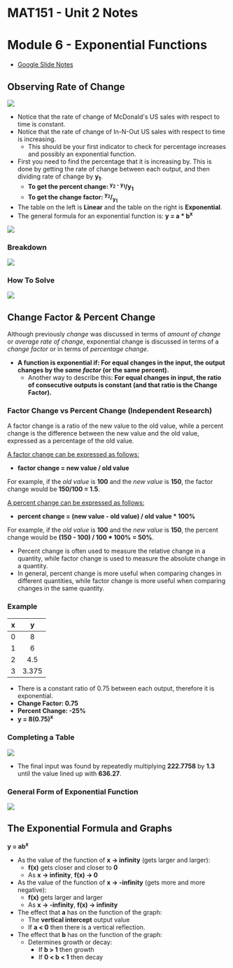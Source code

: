 # MAT151 - Unit 2 Notes

# Module 6 - Exponential Functions

- [Google Slide Notes](https://docs.google.com/presentation/d/e/2PACX-1vRiJOQNi7YVfoQlYTg99eu4oC018eSmkMfaK_ZV67jTYosFndZK_SaWhUj2wJF-fBmyZ_kq6_0op-eV/embed?start=false&loop=false&delayms=3000)

## Observing Rate of Change

![](assets/rate_of_change_001.png)

- Notice that the rate of change of McDonald's US sales with respect to time is
  constant.
- Notice that the rate of change of In-N-Out US sales with respect to time is
  increasing.
  - This should be your first indicator to check for percentage increases and
    possibly an exponential function.
- First you need to find the percentage that it is increasing by. This is done
  by getting the rate of change between each output, and then dividing rate of
  change by **y<sub>1</sub>**.
  - **To get the percent change: <sup>y<sub>2</sub> - y<sub>1</sub></sup>/y<sub>1</sub>**
  - **To get the change factor: <sup>y<sub>2</sub></sup>/<sub>y<sub>1</sub></sub>**
- The table on the left is **Linear** and the table on the right is
  **Exponential**.
- The general formula for an exponential function is: **y = a * b<sup>x</sup>**

![](assets/rate_of_change_002.png)

### Breakdown

![](assets/rate_of_change_004.png)

### How To Solve

![](assets/rate_of_change_003.png)

## Change Factor & Percent Change

Although previously _change_ was discussed in terms of _amount of change_ or
_average rate of change_, exponential change is discussed in terms of a _change
factor_ or in terms of _percentage change_.

- **A function is exponential if: For equal changes in the input, the output
  changes by the _same factor_ (or the same percent).**
  - Another way to describe this: **For equal changes in input, the ratio of
    consecutive outputs is constant (and that ratio is the Change Factor).**

### Factor Change vs Percent Change (Independent Research)

A factor change is a ratio of the new value to the old value, while a percent
change is the difference between the new value and the old value, expressed as a
percentage of the old value.

<u>A factor change can be expressed as follows:</u>

- **factor change = new value / old value**

For example, if the _old value_ is **100** and the _new value_ is **150**, the
factor change would be **150/100 = 1.5**.

<u>A percent change can be expressed as follows:</u>

- **percent change = (new value - old value) / old value * 100%**

For example, if the _old value_ is **100** and the _new value_ is **150**, the
percent change would be **(150 - 100) / 100 * 100% = 50%**.

- Percent change is often used to measure the relative change in a quantity,
  while factor change is used to measure the absolute change in a quantity.
- In general, percent change is more useful when comparing changes in different
  quantities, while factor change is more useful when comparing changes in the
  same quantity.

### Example

|  x  |   y   |
|:---:|:-----:|
|  0  |   8   |
|  1  |   6   |
|  2  |  4.5  |
|  3  | 3.375 |

- There is a constant ratio of 0.75 between each output, therefore it is
  exponential.
- **Change Factor: 0.75**
- **Percent Change: -25%**
- **y = 8(0.75)<sup>x</sup>**

### Completing a Table

![](assets/exponential_functions_001.png)

- The final input was found by repeatedly multiplying **222.7758** by **1.3** 
  until the value lined up with **636.27**.

### General Form of Exponential Function

![](assets/general_form_of_exponential_function_001.png)

## The Exponential Formula and Graphs

**y = ab<sup>x</sup>**

- As the value of the function of **x -> infinity** (gets larger and larger):
  - **f(x)** gets closer and closer to **0**
  - As **x -> infinity**, **f(x) -> 0**
- As the value of the function of **x -> -infinity** (gets more and more negative):
  - **f(x)** gets larger and larger
  - As **x -> -infinity**, **f(x) -> infinity**
- The effect that **a** has on the function of the graph:
  - The **vertical intercept** output value
  - If **a < 0** then there is a vertical reflection.
- The effect that **b** has on the function of the graph:
  - Determines growth or decay:
    - If **b > 1** then growth
    - If **0 < b < 1** then decay
